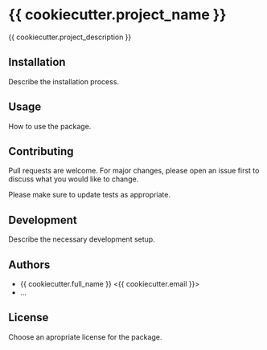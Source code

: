 # {{ cookiecutter.project_name }}

{{ cookiecutter.project_description }}

## Installation

Describe the installation process.

## Usage

How to use the package.

## Contributing

Pull requests are welcome. For major changes, please open an issue first to discuss what you would like to change.

Please make sure to update tests as appropriate.

## Development

Describe the necessary development setup.

## Authors

- {{ cookiecutter.full_name }} <{{ cookiecutter.email }}>
- ...

## License

Choose an apropriate license for the package.
